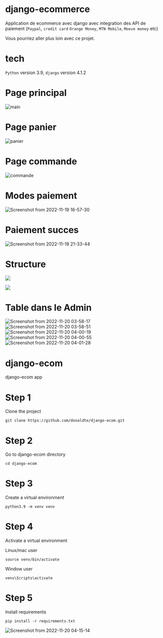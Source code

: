 # django-ecommerce
Application de ecommerce avec django avec integration des API de paiement (`Paypal`, `credit card` `Orange Money`, `MTN Mobile`, `Moove money` etc) 

Vous pourriez aller plus loin avec ce projet.
# tech

`Python` version 3.9, `django` version 4.1.2




# Page principal

![main](https://user-images.githubusercontent.com/81464575/200109393-04e3de68-1b31-43c9-af49-9d6fa18ca76e.png)

# Page panier

![panier](https://user-images.githubusercontent.com/81464575/200109518-506ef3e1-c3fe-4d30-9598-322e27ad49c8.png)

# Page commande

![commande](https://user-images.githubusercontent.com/81464575/200109571-e59767f0-6c8f-4cc4-90e6-c84dabea32d3.png)

# Modes paiement

![Screenshot from 2022-11-19 16-57-30](https://user-images.githubusercontent.com/81464575/202870990-c3dd75cf-718c-44e9-8386-d744c4b5a839.png)

# Paiement succes
![Screenshot from 2022-11-19 21-33-44](https://user-images.githubusercontent.com/81464575/202871029-79a4f97b-0852-4bb1-8226-19e518ea8b4e.png)

# Structure 
![](https://user-images.githubusercontent.com/81464575/202889122-8af94bc4-1a79-42e2-9e7a-f9fec4a28654.png)

![](https://user-images.githubusercontent.com/81464575/202889068-90f62c2d-b3ac-4fe5-9d5c-2900a5cb7644.png)

# Table dans le Admin

![Screenshot from 2022-11-20 03-58-17](https://user-images.githubusercontent.com/81464575/202888995-d964fa84-00e9-46a0-92dc-aaf70e85c920.png)
![Screenshot from 2022-11-20 03-58-51](https://user-images.githubusercontent.com/81464575/202889006-947d79f1-95f8-496a-9a3c-2fc472de755d.png)
![Screenshot from 2022-11-20 04-00-19](https://user-images.githubusercontent.com/81464575/202889009-e6cf2c3f-f1aa-4b47-bb62-85569db19343.png)
![Screenshot from 2022-11-20 04-00-55](https://user-images.githubusercontent.com/81464575/202889013-a7e34c81-a4e6-4394-a454-308d658ab437.png)
![Screenshot from 2022-11-20 04-01-28](https://user-images.githubusercontent.com/81464575/202889021-ee003cc3-77b7-4335-a88a-ecaa339a25f0.png)


# django-ecom
django-ecom app

# Step 1

Clone the project 

```
git clone https://github.com/donaldte/django-ecom.git
```

# Step 2

Go to django-ecom directory

```
cd django-ecom
```

# Step 3

Create a virtual environment 

```
python3.9 -m venv venv
```

# Step 4 

Activate a virtual environment

Linux/mac user 

```
source venv/bin/activate
```

Window user 

```
venv\Scripts\activate
```

# Step 5

Install requirements 

```
pip install -r requirements.txt
```

![Screenshot from 2022-11-20 04-15-14](https://user-images.githubusercontent.com/81464575/202889039-8ec6cf7d-e205-45d1-849f-f9abe0cfd290.png)
